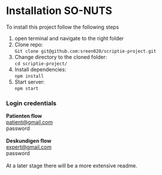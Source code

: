 # Installation SO-NUTS

To install this project follow the following steps

1. open terminal and navigate to the right folder
2. Clone repo: <br>
`Git clone git@github.com:sreen020/scriptie-project.git`
3. Change directory to the cloned folder: <br>
`cd scriptie-project/`
4. Install dependencies: <br>
`npm install`
5. Start server: <br>
`npm start`

### Login credentials 

**Patienten flow**<br>
patient@gmail.com<br>
password<br>
<br>
**Deskundigen flow**<br>
expert@gmail.com<br>
password<br>
<br>
At a later stage there will be a more extensive readme.
